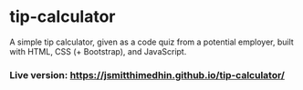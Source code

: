 # tip-calculator
A simple tip calculator, given as a code quiz from a potential employer, built with HTML, CSS (+ Bootstrap), and JavaScript.
### Live version: https://jsmitthimedhin.github.io/tip-calculator/

